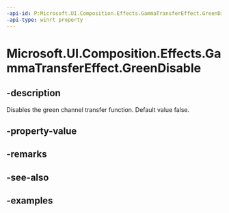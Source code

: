 ```yaml
---
-api-id: P:Microsoft.UI.Composition.Effects.GammaTransferEffect.GreenDisable
-api-type: winrt property
---
```


<!-- Property syntax.
public bool GreenDisable { get;  set; }
-->

# Microsoft.UI.Composition.Effects.GammaTransferEffect.GreenDisable

## -description
Disables the green channel transfer function. Default value false.

## -property-value

## -remarks

## -see-also

## -examples

